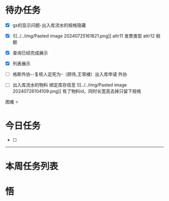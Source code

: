 # 待办任务
- [x] gs的显示问题-出入库流水的规格隐藏
- [x] ![[../../img/Pasted image 20240725161821.png]]
attr11 发票类型  attr12 税额
- [x] 查询已经完成展示
- [x] 列表展示


- [ ] 格斯外协--复核人定死为-（顾伟,王常棣）出入库申请 外协
- [ ] 出入库流水的物料 绑定库存信息
![[../../img/Pasted image 20240726104109.png]]
有了物料id，同时长宽高去掉只留下规格


困难
⭐

# 今日任务
- [ ] 




------
# 本周任务列表



# 悟